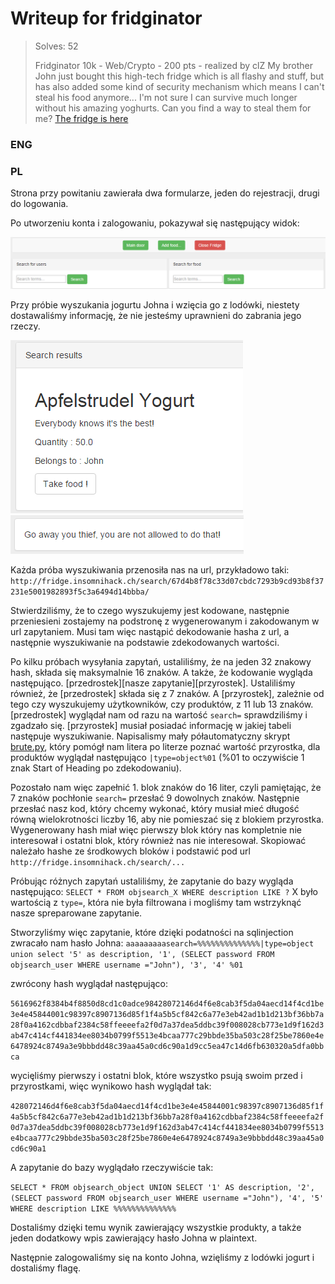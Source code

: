# Writeup for fridginator

> Solves: 52
> 
> Fridginator 10k - Web/Crypto - 200 pts - realized by clZ
  My brother John just bought this high-tech fridge which is all flashy and stuff, but has also added some kind of security mechanism which means I can't steal his food anymore... I'm not sure I can survive much longer without his amazing yoghurts. Can you find a way to steal them for me?
  [The fridge is here](http://fridge.insomnihack.ch/)

### ENG

### PL
Strona przy powitaniu zawierała dwa formularze, jeden do rejestracji, drugi do logowania.

Po utworzeniu konta i zalogowaniu, pokazywał się następujący widok:

![Screenshot_3.png](Screenshot_3.png)

Przy próbie wyszukania jogurtu Johna i wzięcia go z lodówki, niestety dostawaliśmy informację, że nie jesteśmy uprawnieni do zabrania jego rzeczy.

![Screenshot_4.png](Screenshot_4.png)
![Screenshot_5.png](Screenshot_5.png)

Każda próba wyszukiwania przenosiła nas na url, przykładowo taki:
`http://fridge.insomnihack.ch/search/67d4b8f78c33d07cbdc7293b9cd93b8f37231e5001982893f5c3a6494d14bbba/`

Stwierdziliśmy, że to czego wyszukujemy jest kodowane, następnie przeniesieni zostajemy na podstronę z wygenerowanym i zakodowanym w url zapytaniem. Musi tam więc nastąpić dekodowanie hasha z url, a następnie wyszukiwanie na podstawie zdekodowanych wartości.

Po kilku próbach wysyłania zapytań, ustaliliśmy, że na jeden 32 znakowy hash, składa się maksymalnie 16 znaków. A także, że kodowanie wygląda następująco.
[przedrostek][nasze zapytanie][przyrostek]. Ustaliliśmy również, że [przedrostek] składa się z 7 znaków. A [przyrostek], zależnie od tego czy wyszukujemy użytkowników, czy produktów, z 11 lub 13 znaków. [przedrostek] wyglądał nam od razu na wartość `search=` sprawdziliśmy i zgadzało się. [przyrostek] musiał posiadać informację w jakiej tabeli następuje wyszukiwanie. Napisalismy mały półautomatyczny skrypt [brute.py](brute.py), który pomógł nam litera po literze poznać wartość przyrostka, dla produktów wyglądał następująco `|type=object%01` (%01 to oczywiście 1 znak Start of Heading po zdekodowaniu).

Pozostało nam więc zapełnić 1. blok znaków do 16 liter, czyli pamiętając, że 7 znaków pochłonie `search=` przesłać 9 dowolnych znaków. Następnie przesłać nasz kod, który chcemy wykonać, który musiał mieć długość równą wielokrotności liczby 16, aby nie pomieszać się z blokiem przyrostka. Wygenerowany hash miał więc pierwszy blok który nas kompletnie nie interesował i ostatni blok, który również nas nie interesował. Skopiować należało hashe ze środkowych bloków i podstawić pod url `http://fridge.insomnihack.ch/search/...`

Próbując różnych zapytań ustaliliśmy, że zapytanie do bazy wygląda następująco: `SELECT * FROM objsearch_X WHERE description LIKE ?` X było wartością z `type=`, która nie była filtrowana i mogliśmy tam wstrzyknąć nasze spreparowane zapytanie.

Stworzyliśmy więc zapytanie, które dzięki podatności na sqlinjection zwracało nam hasło Johna: `aaaaaaaaasearch=%%%%%%%%%%%%%%|type=object union select '5' as description, '1', (SELECT password FROM objsearch_user WHERE username ="John"), '3', '4' %01`

zwrócony hash wyglądał następująco: 

`5616962f8384b4f8850d8cd1c0adce98428072146d4f6e8cab3f5da04aecd14f4cd1be3e4e45844001c98397c8907136d85f1f4a5b5cf842c6a77e3eb42ad1b1d213bf36bb7a28f0a4162cdbbaf2384c58ffeeeefa2f0d7a37dea5ddbc39f008028cb773e1d9f162d3ab47c414cf441834ee8034b0799f5513e4bcaa777c29bbde35ba503c28f25be7860e4e6478924c8749a3e9bbbdd48c39aa45a0cd6c90a1d9cc5ea47c14d6fb630320a5dfa0bbca`

wycięliśmy pierwszy i ostatni blok, które wszystko psują swoim przed i przyrostkami, więc wynikowo hash wyglądał tak:

`428072146d4f6e8cab3f5da04aecd14f4cd1be3e4e45844001c98397c8907136d85f1f4a5b5cf842c6a77e3eb42ad1b1d213bf36bb7a28f0a4162cdbbaf2384c58ffeeeefa2f0d7a37dea5ddbc39f008028cb773e1d9f162d3ab47c414cf441834ee8034b0799f5513e4bcaa777c29bbde35ba503c28f25be7860e4e6478924c8749a3e9bbbdd48c39aa45a0cd6c90a1`

A zapytanie do bazy wyglądało rzeczywiście tak:

`SELECT * FROM objsearch_object UNION SELECT '1' AS description, '2', (SELECT password FROM objsearch_user WHERE username ="John"), '4', '5' WHERE description LIKE %%%%%%%%%%%%%%`

Dostaliśmy dzięki temu wynik zawierający wszystkie produkty, a także jeden dodatkowy wpis zawierający hasło Johna w plaintext.

Następnie zalogowaliśmy się na konto Johna, wzięliśmy z lodówki jogurt i dostaliśmy flagę.